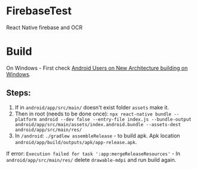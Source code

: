 # FirebaseTest
React Native firebase and OCR

# Build
On Windows - First check [Android Users on New Architecture building on Windows](https://reactnative.dev/architecture/bundled-hermes#android-users-on-new-architecture-building-on-windows).

## Steps:
1. If in `android/app/src/main/` doesn't exist folder `assets` make it.
2. Then in root (needs to be done once):
`npx react-native bundle --platform android --dev false --entry-file index.js --bundle-output android/app/src/main/assets/index.android.bundle --assets-dest android/app/src/main/res/`
3. In `/android`: 
`./gradlew assembleRelease` - to build apk. Apk location `android/app/build/outputs/apk/app-release.apk`.

If error: `Execution failed for task ':app:mergeReleaseResources'`
        - In `android/app/src/main/res/` delete `drawable-mdpi` and run build again.
